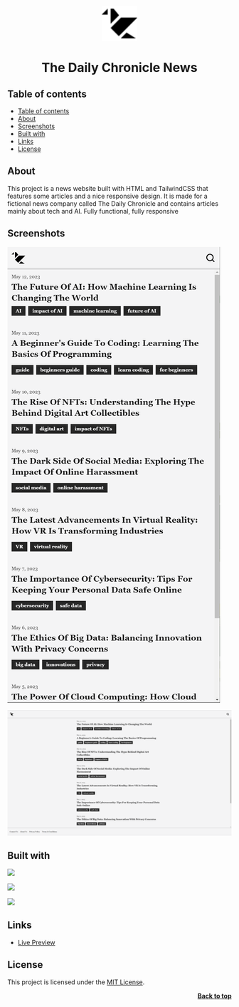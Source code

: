 <a name="readme-top"></a>

<div align="center">
  <a href="https://github.com/seesmof/the-daily-chronice-news">
    <img src="./img/logo.svg" alt="Logo" width="80" height="80">
  </a>

<h1 align="center">The Daily Chronicle News</h1>
</div>

## Table of contents

- [Table of contents](#table-of-contents)
- [About](#about)
- [Screenshots](#screenshots)
- [Built with](#built-with)
- [Links](#links)
- [License](#license)

## About

This project is a news website built with HTML and TailwindCSS that features some articles and a nice responsive design. It is made for a fictional news company called The Daily Chronicle and contains articles mainly about tech and AI. Fully functional, fully responsive

## Screenshots

![](./img/msedge_imdy6HxhHt.png)

![](./img/msedge_hEA0XnWe1I.png)

## Built with

![](https://img.shields.io/badge/HTML5-E34F26?style=for-the-badge&logo=html5&logoColor=white)

![](https://img.shields.io/badge/CSS3-1572B6?style=for-the-badge&logo=css3&logoColor=white)

![](https://img.shields.io/badge/Tailwind_CSS-38B2AC?style=for-the-badge&logo=tailwind-css&logoColor=white)

## Links

- [Live Preview](https://seesmof.github.io/the-daily-chronice-news/)

## License

This project is licensed under the [MIT License](./LICENSE).

<p align="right"><a href="#readme-top"><strong>Back to top</strong></a></p>
